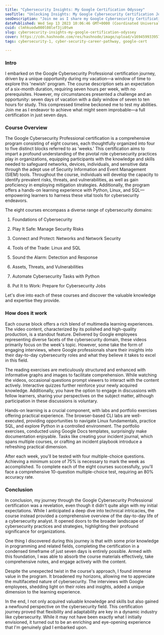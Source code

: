 ```yaml
---
title: "Cybersecurity Insights: My Google Certification Odyssey"
seoTitle: "Unlocking Insights: My Google Cybersecurity Certification Journey"
seoDescription: "Join me as I share my Google Cybersecurity Certification journey, where I found unexpected insights into the world of cybersecurity. Discover how prior know"
datePublished: Wed Sep 13 2023 10:06:46 GMT+0000 (Coordinated Universal Time)
cuid: clmhkuodw000l08lef3ji0twm
slug: cybersecurity-insights-my-google-certification-odyssey
cover: https://cdn.hashnode.com/res/hashnode/image/upload/v1694599339579/38d0d2f3-a66f-4219-9ddb-a2a4f7ee9f37.jpeg
tags: cybersecurity-1, cyber-security-career-pathway, google-cert

---
```


### Intro

I embarked on the Google Cybersecurity Professional certification journey, driven by a unique opportunity during my vacation—a window of time to explore this 'newish' program. The course description sets an expectation of a six-month duration, requiring seven hours per week, with no prerequisites. However, my circumstances presented a challenge and an opportunity: seven days of vacation with a daily window of seven to ten hours for study. This compressed timeline beckoned me to test my abilities. Join me as I endeavor to achieve what might seem improbable—a full certification in just seven days.

### Course Overview

The Google Cybersecurity Professional certification is a comprehensive program consisting of eight courses, each thoughtfully organized into four to five distinct blocks referred to as 'weeks.' This certification aims to impart a profound understanding of the pivotal role cybersecurity practices play in organizations, equipping participants with the knowledge and skills needed to safeguard networks, devices, individuals, and sensitive data through the adept use of Security Information and Event Management (SIEM) tools. Throughout the course, individuals will develop the capacity to identify prevalent risks, threats, and vulnerabilities, as well as gain proficiency in employing mitigation strategies. Additionally, the program offers a hands-on learning experience with Python, Linux, and SQL—empowering learners to harness these vital tools for cybersecurity endeavors.

The eight courses encompass a diverse range of cybersecurity domains:

1. Foundations of Cybersecurity
    
2. Play It Safe: Manage Security Risks
    
3. Connect and Protect: Networks and Network Security
    
4. Tools of the Trade: Linux and SQL
    
5. Sound the Alarm: Detection and Response
    
6. Assets, Threats, and Vulnerabilities
    
7. Automate Cybersecurity Tasks with Python
    
8. Put It to Work: Prepare for Cybersecurity Jobs
    

Let's dive into each of these courses and discover the valuable knowledge and expertise they provide.

### How does it work

Each course block offers a rich blend of multimedia learning experiences. The video content, characterized by its polished and high-quality production, is a standout feature. Delivered by Google employees representing diverse facets of the cybersecurity domain, these videos primarily focus on the week's topic. However, some take the form of engaging interviews, where Google professionals share their insights into their day-to-day cybersecurity roles and what they believe it takes to excel in this field.

The reading exercises are meticulously structured and enhanced with informative graphs and images to facilitate comprehension. While watching the videos, occasional questions prompt viewers to interact with the content actively. Interactive quizzes further reinforce your newly acquired knowledge. Additionally, you have the option to engage in discussions with fellow learners, sharing your perspectives on the subject matter, although participation in these discussions is voluntary.

Hands-on learning is a crucial component, with labs and portfolio exercises offering practical experience. The browser-based CLI labs are well-executed, providing opportunities to navigate Linux fundamentals, practice SQL, and explore Python in a controlled environment. The portfolio exercises, conducted using Google Docs templates, surprisingly make documentation enjoyable. Tasks like creating your incident journal, which spans multiple courses, or crafting an incident playbook introduce a refreshing practical dimension.

After each week, you'll be tested with four multiple-choice questions. Achieving a minimum score of 75% is necessary to mark the week as accomplished. To complete each of the eight courses successfully, you'll face a comprehensive 10-question multiple-choice test, requiring an 80% accuracy rate.

### Conclusion

In conclusion, my journey through the Google Cybersecurity Professional certification was a revelation, even though it didn't quite align with my initial expectations. While I anticipated a deep dive into technical intricacies, the course instead provided a comprehensive overview of the day-to-day life of a cybersecurity analyst. It opened doors to the broader landscape of cybersecurity practices and strategies, highlighting their profound significance for organizations.

One thing I discovered during this journey is that with some prior knowledge in programming and related fields, completing the certification in a condensed timeframe of just seven days is entirely possible. Armed with this foundation, I was able to absorb the course materials effectively, take comprehensive notes, and engage actively with the content.

Despite the unexpected twist in the course's approach, I found immense value in the program. It broadened my horizons, allowing me to appreciate the multifaceted nature of cybersecurity. The interviews with Google employees, shedding light on their roles and insights, added a unique dimension to the learning experience.

In the end, I not only acquired valuable knowledge and skills but also gained a newfound perspective on the cybersecurity field. This certification journey proved that flexibility and adaptability are key in a dynamic industry like cybersecurity. While it may not have been exactly what I initially envisioned, it turned out to be an enriching and eye-opening experience that I'm genuinely glad I embarked upon.